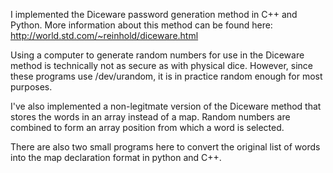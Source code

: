 I implemented the Diceware password generation method in C++ and Python. 
More information about this method can be found here: http://world.std.com/~reinhold/diceware.html

Using a computer to generate random numbers for use in the Diceware method is technically not as secure
as with physical dice. However, since these programs use /dev/urandom, it is in practice random enough for most purposes.

I've also implemented a non-legitmate version of the Diceware method that stores the words in an array instead of a map. 
Random numbers are combined to form an array position from which a word is selected. 

There are also two small programs here to convert the original list of words into the map declaration format in python
and C++.
